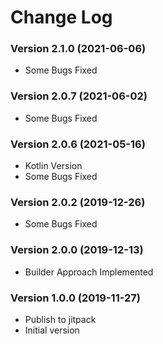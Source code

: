 # Change Log

### Version 2.1.0 (2021-06-06)
- Some Bugs Fixed

### Version 2.0.7 (2021-06-02)
- Some Bugs Fixed

### Version 2.0.6 (2021-05-16)
- Kotlin Version
- Some Bugs Fixed

### Version 2.0.2 (2019-12-26)
- Some Bugs Fixed

### Version 2.0.0 (2019-12-13)
- Builder Approach Implemented

### Version 1.0.0 (2019-11-27)
- Publish to jitpack
- Initial version
